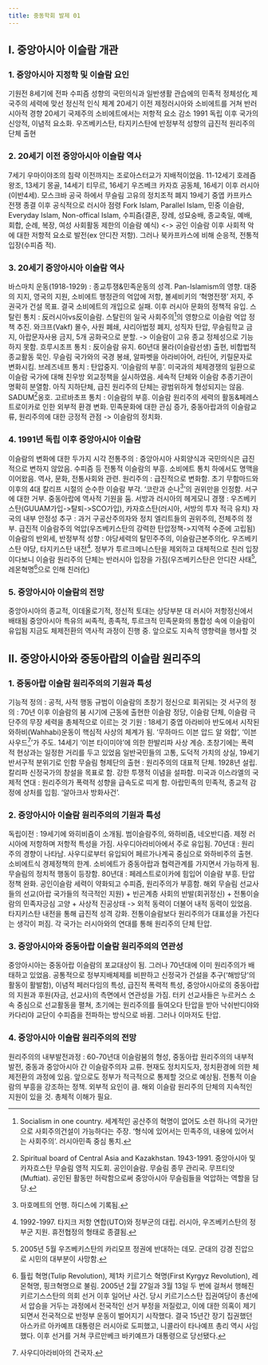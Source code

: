 ```yaml
---
title: 중동학회 발제 01
---
```


## Ⅰ. 중앙아시아 이슬람 개관

### 1. 중앙아시아 지정학 및 이슬람 요인

기원전 8세기에 전파
수피즘 성향의 국민의식과 일반생활 관습에의 민족적 정체성化
제국주의 세력에 맞선 정신적 인식 체계
20세기 이전 제정러시아와 소비에트를 거쳐 반러시아적 경향
20세기 국제주의 소비에트에서는 저항적 요소 감소
1991 독립 이후 국가의 신앙적, 이념적 요소화. 우즈베키스탄, 타지키스탄에 반정부적 성향의 급진적 원리주의 단체 출현

### 2. 20세기 이전 중앙아시아 이슬람 역사

7세기 우마이야조의 침략 이전까지는 조로아스터교가 지배적이었음. 11-12세기 호레즘 왕조, 13세기 몽골, 14세기 티무르, 16세기 우즈베크 카자흐 공동체, 16세기 이후 러시아(이반4세). 모스크바 공국 하에서 무슬림 고유의 정치조적 폐지
19세기 중엽 카프카스 전쟁 종결 이후 공식적으로 러시아 점령
Fork Islam, Parallel Islam, 민중 이슬람, Everyday Islam, Non-offical Islam, 수피즘(결혼, 장례, 성묘숭배, 종교축일, 예배, 회합, 순례, 복장, 여성 사회활동 제한의 이슬람 예식) <-> 공인 이슬람
이후 사회적 악에 대한 저항적 요소로 발전(ex 안디잔 저항). 그러나 북카프카스에 비해 순응적, 전통적 입장(수피즘 적). 

### 3. 20세기 중앙아시아 이슬람 역사

바스마치 운동(1918-1929) : 종교투쟁&민족운동의 성격. Pan-Islamism의 영향. 대중의 지지, 영국의 지원, 소비에트 행정관의 억압에 저항, 볼셰비키의 ‘혁명전쟁’ 저지, 주권국가 건설 목표. 결국 소비에트의 개입으로 실패. 이후 러시아 문화의 정책적 유입.
스탈린 통치 : 反러시아vs反이슬람. 스탈린의 일국 사회주의[^1]의 영향으로 이슬람 억압 정책 추진. 와크프(Vakf) 몰수, 사원 폐쇄, 샤리아법정 폐지, 성직자 탄압, 무슬림학교 금지, 아랍문자사용 금지, 5개 공화국으로 분할. -> 이슬람이 고유 종교 정체성으로 기능하지 못함.
흐루시초프 통치 : 反이슬람 유지. 60년대 물라(이슬람선생) 출현, 비합법적 종교활동 묵인. 무슬림 국가와의 국경 봉쇄, 알파벳을 아라비아어, 라틴어, 키릴문자로 변화시킴.
브레즈네프 통치 : 탄압중지. ‘이슬람의 부흥’. 미국과의 체제경쟁의 일환으로 이슬람 국가에 대해 친우방 외교정책을 실시하였음. 세속적 단체와 이슬람 추종기관이 명확히 분열함. 아직 지하단체, 급진 원리주의 단체는 광범위하게 형성되지는 않음. SADUM[^2]옹호.
고르바초프 통치 : 이슬람의 부흥. 이슬람 원리주의 세력의 활동&페레스트로이카로 인한 외부적 환경 변화. 민족문화에 대한 관심 증가, 중동아랍과의 이슬람교류, 원리주의에 대한 긍정적 관점 -> 이슬람의 정치화.

### 4. 1991년 독립 이후 중앙아시아 이슬람

이슬람의 변화에 대한 두가지 시각
전통주의 : 중앙아시아 사회양식과 국민의식은 급진적으로 변하지 않았음. 수피즘 등 전통적 이슬람의 부흥. 소비에트 통치 하에서도 명맥을 이어왔음. 역사, 문화, 전통사회와 관련.
원리주의 : 급진적으로 변화함. 초기 무함마드와 이후의 4대 칼리프 시절의 순수한 이슬람 부각. ‘코란과 순나[^3]’의 권위만을 인정함. 서구에 대한 거부. 중동아랍에 역사적 기원을 둠.
서방과 러시아의 헤게모니 경쟁 : 우즈베키스탄(GUUAM가입->탈퇴->SCO가입), 카자흐스탄(러시아, 서방의 투자 적극 유치)
자국의 내부 안정성 추구 : 과거 구공산주의자와 정치 엘리트들의 권위주의, 전체주의 정부. 급진적 이슬람주의 억압(우즈베키스탄의 강력한 탄압정책->지역적 수준에 고립됨)
이슬람의 반외세, 반정부적 성향 : 야당세력의 탈민주주의, 이슬람근본주의化. 우즈베키스탄 야당, 타지키스탄 내전[^4]. 정부가 투르크메니스탄을 제외하고 대체적으로 친러 입장이다보니 이슬람 원리주의 단체는 반러시아 입장을 가짐(우즈베키스탄은 안디잔 사태[^5], 레몬혁명[^6]으로 인해 친러化)

### 5. 중앙아시아 이슬람의 전망

중앙아시아의 종교적, 이데올로기적, 정신적 토대는 상당부분 대 러시아 저항정신에서 배태됨
중앙아시아 특유의 씨족적, 종족적, 투르크적 민족문화의 통합성 속에 이슬람이 유입됨
지금도 체제전환의 역사적 과정이 진행 중. 앞으로도 지속적 영향력을 행사할 것

## Ⅱ. 중앙아시아와 중동아랍의 이슬람 원리주의

### 1. 중동아랍 이슬람 원리주의의 기원과 특성

기능적 정의 : 공적, 사적 행동 규범이 이슬람의 초창기 정신으로 회귀되는 것
서구의 정의 : 70년 이후 이슬람의 붐 시기에 근동에 출현한 이슬람 정당, 이슬람 단체, 이슬람 극단주의 무장 세력을 총체적으로 이르는 것
기원 : 18세기 중엽 아라비아 반도에서 시작된 와하비(Wahhabi)운동이 핵심적 사상의 체계가 됨. ‘무하마드 이븐 압드 알 와합’, ‘이븐 사우드[^7]’가 주도. 14세기 ‘이븐 타이미야’에 의한 한발리파 사상 계승. 초창기에는 폭력적 현상과는 일정한 거리를 두고 있었음
일반국민들의 고통, 도덕적 가치의 상실, 19세기 반서구적 분위기로 인함
무슬림 형제단의 출현 : 원리주의의 대표적 단체. 1928년 설립. 칼리파 신정국가의 창설을 목표로 함. 강한 투쟁적 이념을 설파함.
미국과 이스라엘의 국제적 연대 : 원리주의가 폭력적 성향을 급속도로 띠게 함. 아랍민족의 민족적, 종교적 감정에 상처를 입힘. ‘알아크사 방화사건’.

### 2. 중앙아시아 이슬람 원리주의의 기원과 특성

독립이전 : 19세기에 와히비즘이 소개됨. 범이슬람주의, 와하비즘, 네오반디즘. 제정 러시아에 저항하며 저항적 특성을 가짐. 사우디아라비아에서 주로 유입됨.
70년대 : 원리주의 경향이 나타남. 사우디로부터 유입되어 페르가나계곡 중심으로 와하비주의 출현. 소비에트식 경제정책의 한계. 소비에트가 중동아랍과 협력관계를 가지면서 가능하게 됨. 무슬림의 정치적 행동이 등장함.
80년대 : 페레스트로이카에 힘입어 이슬람 부흥. 탄압정책 완화. 공인이슬람 세력이 약화되고 수피즘, 원리주의가 부흥함.
해외 무슬림 선교사들의 선교(아랍 국가들의 적극적인 지원) + 빈곤계층 사회의 반발(회귀정신) + 전통이슬람의 민족자긍심 고양 + 사상적 진공상태 -> 외적 동력이 더불어 내적 동력이 있었음.
타지키스탄 내전을 통해 급진적 성격 강화. 전통이슬람보다 원리주의가 대표성을 가진다는 생각이 퍼짐.
각 국가는 러시아와의 연대를 통해 원리주의 단체 탄압.

### 3. 중앙아시아와 중동아랍 이슬람 원리주의의 연관성

중앙아시아는 중동아랍 이슬람의 포교대상이 됨. 그러나 70년대에 이미 원리주의가 배태하고 있었음.
공통적으로 정부지배체제를 비판하고 신정국가 건설을 추구(‘해방당’의 활동이 활발함), 이념적 페러다임의 특성, 급진적 폭력적 특성, 중앙아시아로의 중동아랍의 지원과 후원(자금, 선교사)의 측면에서 연관성을 가짐.
터키 선교사들은 누르커스 소속 중심으로 선교활동을 펼쳐, 초기에는 원리주의를 들여오다 탄압을 받아 낙쉬반디야와 카다리야 교단이 수피즘을 전파하는 방식으로 바뀜. 그러나 이마저도 탄압.

### 4. 중앙아시아 이슬람 원리주의의 전망

원리주의의 내부발전과정 : 60-70년대 이슬람붐의 형성, 중동아랍 원리주의의 내부적 발전, 중동과 중앙아시아 간 이슬람주의자 교류.
현재도 정치지도자, 정치환경에 의한 체제전환의 과정에 있음.
앞으로도 정부가 적극적으로 통제할 것으로 예상됨. 전통적 이슬람의 부흥을 강조하는 정책. 외부적 요인이 큼. 해외 이슬람 원리주의 단체의 지속적인 지원이 있을 것. 총체적 이해가 필요.

[^1]: Socialism in one country. 세계적인 공산주의 혁명이 없어도 소련 하나의 국가만으로 사회주의건설이 가능하다는 주장. ‘형식에 있어서는 민족주의, 내용에 있어서는 사회주의’. 러시아민족 중심 통치.
[^2]: Spiritual board of Central Asia and Kazakhstan. 1943-1991. 중앙아시아 및 카자흐스탄 무슬림 영적 지도회. 공인이슬람. 무슬림 종무 관리국. 무프티앗(Muftiat). 공인된 활동만 허락함으로써 중앙아시아 무슬림들을 억압하는 역할을 담당.
[^3]: 마호메트의 언행. 하디스에 기록됨.
[^4]: 1992-1997. 타지크 저항 연합(UTO)와 정부군의 대립. 러시아, 우즈베키스탄의 정부군 지원. 휴전협정의 형태로 종결됨.
[^5]: 2005년 5월 우즈베키스탄의 카리모프 정권에 반대하는 데모. 군대의 강경 진압으로 시민의 대부분이 사망함.
[^6]: 튤립 혁명(Tulip Revolution), 제1차 키르기스 혁명(First Kyrgyz Revolution), 레몬혁명, 핑크혁명으로 불림. 2005년 2월 27일과 3월 13일 두 번에 걸쳐서 행해진 키르기스스탄의 의회 선거 이후 일어난 사건. 당시 키르기스스탄 집권여당이 총선에서 압승을 거두는 과정에서 전국적인 선거 부정을 저질렀고, 이에 대한 의혹이 제기되면서 전국적으로 반정부 운동이 벌어지기 시작했다. 결국 15년간 장기 집권했던 아스카르 아카예프 대통령은 러시아로 도피했고, 니콜라이 타나예프 총리 역시 사임했다. 이후 선거를 거쳐 쿠르만베크 바키예프가 대통령으로 당선됐다.
[^7]: 사우디아라비아의 건국자.
